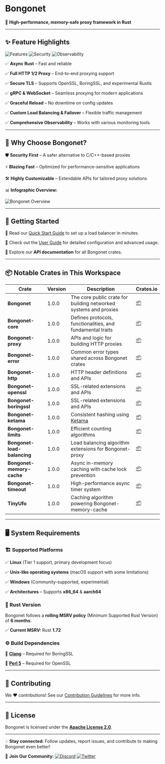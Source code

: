 # Bongonet 

🚀 **High-performance, memory-safe proxy framework in Rust**

---

## ✨ Feature Highlights

![Features](https://img.shields.io/badge/High--Performance-%E2%9C%85-blue) ![Security](https://img.shields.io/badge/Secure-%E2%9C%85-green) ![Observability](https://img.shields.io/badge/Observability-%E2%9C%85-purple)

✅ **Async Rust** – Fast and reliable

✅ **Full HTTP 1/2 Proxy** – End-to-end proxying support

✅ **Secure TLS** – Supports OpenSSL, BoringSSL, and experimental Rustls

✅ **gRPC & WebSocket** – Seamless proxying for modern applications

✅ **Graceful Reload** – No downtime on config updates

✅ **Custom Load Balancing & Failover** – Flexible traffic management

✅ **Comprehensive Observability** – Works with various monitoring tools

---

## 🎯 Why Choose Bongonet?

🛡️ **Security First** – A safer alternative to C/C++-based proxies

⚡ **Blazing Fast** – Optimized for performance-sensitive applications

🛠 **Highly Customizable** – Extendable APIs for tailored proxy solutions

📊 **Infographic Overview:**

![Bongonet Overview](https://raw.githubusercontent.com/your-repo/assets/bongonet-infographic.png)

---

## 🚀 Getting Started

🔹 Read our [Quick Start Guide](./docs/quick_start.md) to set up a load balancer in minutes.

🔹 Check out the [User Guide](./docs/user_guide/index.md) for detailed configuration and advanced usage.

🔹 Explore our **API documentation** for all Bongonet crates.

---

## 📦 Notable Crates in This Workspace

| Crate | Version | Description | Crates.io |
|--------|---------|-------------|-----------|
| **Bongonet** | 1.0.0 | The core public crate for building networked systems and proxies | [📦](https://crates.io/crates/bongonet) |
| **Bongonet-core** | 1.0.0 | Defines protocols, functionalities, and fundamental traits | [📦](https://crates.io/crates/bongonet-core) |
| **Bongonet-proxy** | 1.0.0 | APIs and logic for building HTTP proxies | [📦](https://crates.io/crates/bongonet-proxy) |
| **Bongonet-error** | 1.0.0 | Common error types shared across Bongonet crates | [📦](https://crates.io/crates/bongonet-error) |
| **Bongonet-http** | 1.0.0 | HTTP header definitions and APIs | [📦](https://crates.io/crates/bongonet-http) |
| **Bongonet-openssl** | 1.0.0 | SSL-related extensions and APIs | [📦](https://crates.io/crates/bongonet-openssl) |
| **Bongonet-boringssl** | 1.0.0 | SSL-related extensions and APIs | [📦](https://crates.io/crates/bongonet-boringssl) |
| **Bongonet-ketama** | 1.0.0 | Consistent hashing using [Ketama](https://github.com/RJ/ketama) | [📦](https://crates.io/crates/bongonet-ketama) |
| **Bongonet-limits** | 1.0.0 | Efficient counting algorithms | [📦](https://crates.io/crates/bongonet-limits) |
| **Bongonet-load-balancing** | 1.0.0 | Load balancing algorithm extensions for Bongonet-proxy | [📦](https://crates.io/crates/bongonet-load-balancing) |
| **Bongonet-memory-cache** | 1.0.0 | Async in-memory caching with cache lock prevention | [📦](https://crates.io/crates/bongonet-memory-cache) |
| **Bongonet-timeout** | 1.0.0 | High-performance async timer system | [📦](https://crates.io/crates/bongonet-timeout) |
| **TinyUfo** | 1.0.0 | Caching algorithm powering Bongonet-memory-cache | [📦](https://crates.io/crates/tinyufo) |

---

## 🖥️ System Requirements

### 🏗️ Supported Platforms
✅ **Linux** (Tier 1 support, primary development focus)

✅ **Unix-like operating systems** (macOS support with some limitations)

✅ **Windows** (Community-supported, experimental)

✅ **Architectures** – Supports **x86_64** & **aarch64**

### 🔧 Rust Version

Bongonet follows a **rolling MSRV policy** (Minimum Supported Rust Version) of **6 months**.

✅ **Current MSRV:** Rust **1.72**

### ⚙️ Build Dependencies

🔹 **[Clang](https://clang.llvm.org/)** – Required for BoringSSL

🔹 **[Perl 5](https://www.perl.org/)** – Required for OpenSSL

---

## 🤝 Contributing

We ❤️ contributions! See our [Contribution Guidelines](./.github/CONTRIBUTING.md) for more info.

---

## 📜 License

Bongonet is licensed under the **[Apache License 2.0](./LICENSE)**.

---

💡 **Stay connected:** Follow updates, report issues, and contribute to making Bongonet even better!

📢 **Join Our Community:** [![Discord](https://img.shields.io/discord/your-discord-id?label=Join%20Discord&logo=discord&color=7289da)](https://discord.gg/your-link) [![Twitter](https://img.shields.io/twitter/follow/your-twitter-handle?style=social)](https://twitter.com/your-handle)

